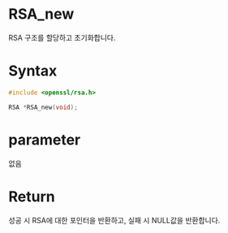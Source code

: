 # RSA_new

RSA 구조를 할당하고 초기화합니다.

# **Syntax**

```c++
#include <openssl/rsa.h>

RSA *RSA_new(void);
```

# **parameter**

없음

# **Return**

성공 시 RSA에 대한 포인터을 반환하고, 실패 시 NULL값을 반환합니다.